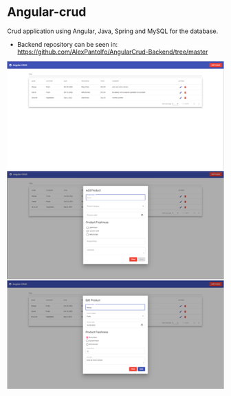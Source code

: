 # Angular-crud

Crud application using Angular, Java, Spring and MySQL for the database.
- Backend repository can be seen in: https://github.com/AlexPantolfo/AngularCrud-Backend/tree/master

![image](https://github.com/AlexPantolfo/Angular-crud/blob/master/src/assets/Screenshot%20(167).png)
![image](https://github.com/AlexPantolfo/Angular-crud/blob/master/src/assets/Screenshot%20(169).png)
![image](https://github.com/AlexPantolfo/Angular-crud/blob/master/src/assets/Screenshot%20(170).png)
